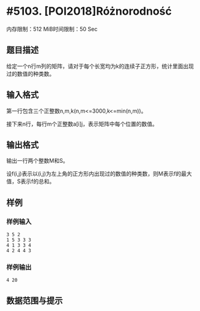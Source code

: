 # #5103. [POI2018]Różnorodność

内存限制：512 MiB时间限制：50 Sec

## 题目描述

给定一个n行m列的矩阵，请对于每个长宽均为k的连续子正方形，统计里面出现过的数值的种类数。

## 输入格式

第一行包含三个正整数n,m,k(n,m<=3000,k<=min(n,m))。

接下来n行，每行m个正整数a[i][j](1<=a[i][j]<=100000)，表示矩阵中每个位置的数值。

## 输出格式

输出一行两个整数M和S。

设f(i,j)表示以(i,j)为左上角的正方形内出现过的数值的种类数，则M表示f的最大值，S表示f的总和。

## 样例

### 样例输入

    
    3 5 2
    1 5 3 3 3
    4 1 3 3 4
    4 2 4 4 3
    

### 样例输出

    
    4 20
    

## 数据范围与提示
